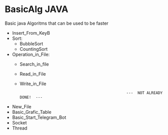 # BasicAlg JAVA
Basic java Algoritms that can be used to be faster

  - Insert_From_KeyB
  - Sort:
    - BubbleSort
    - CountingSort
  - Operation_in_File:
    - Search_in_file
    - Read_in_File
    - Write_in_File

                                                         ---  NOT ALREADY DONE!  ---

- New_File
- Basic_Grafic_Table
- Basic_Start_Telegram_Bot
- Socket
- Thread

